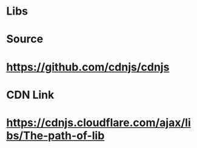 # Libs

# Source
# https://github.com/cdnjs/cdnjs

# CDN Link
# https://cdnjs.cloudflare.com/ajax/libs/The-path-of-lib